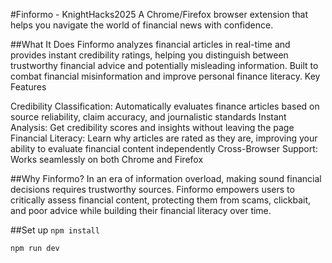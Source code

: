 #Finformo - KnightHacks2025
A Chrome/Firefox browser extension that helps you navigate the world of financial news with confidence.

##What It Does
Finformo analyzes financial articles in real-time and provides instant credibility ratings, helping you distinguish between trustworthy financial advice and potentially misleading information. Built to combat financial misinformation and improve personal finance literacy.
Key Features

Credibility Classification: Automatically evaluates finance articles based on source reliability, claim accuracy, and journalistic standards
Instant Analysis: Get credibility scores and insights without leaving the page
Financial Literacy: Learn why articles are rated as they are, improving your ability to evaluate financial content independently
Cross-Browser Support: Works seamlessly on both Chrome and Firefox

##Why Finformo?
In an era of information overload, making sound financial decisions requires trustworthy sources. Finformo empowers users to critically assess financial content, protecting them from scams, clickbait, and poor advice while building their financial literacy over time.

##Set up
``npm install``

``npm run dev``

